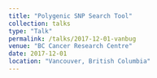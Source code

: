 ```yaml
---
title: "Polygenic SNP Search Tool"
collection: talks
type: "Talk"
permalink: /talks/2017-12-01-vanbug
venue: "BC Cancer Research Centre"
date: 2017-12-01
location: "Vancouver, British Columbia"
---
```

